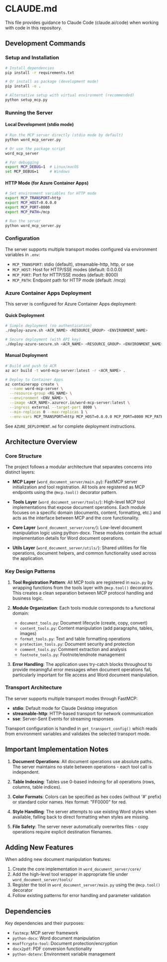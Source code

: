 # CLAUDE.md

This file provides guidance to Claude Code (claude.ai/code) when working with code in this repository.

## Development Commands

### Setup and Installation
```bash
# Install dependencies
pip install -r requirements.txt

# Or install as package (development mode)
pip install -e .

# Alternative setup with virtual environment (recommended)
python setup_mcp.py
```

### Running the Server

#### Local Development (stdio mode)
```bash
# Run the MCP server directly (stdio mode by default)
python word_mcp_server.py

# Or use the package script
word_mcp_server

# For debugging
export MCP_DEBUG=1  # Linux/macOS
set MCP_DEBUG=1     # Windows
```

#### HTTP Mode (for Azure Container Apps)
```bash
# Set environment variables for HTTP mode
export MCP_TRANSPORT=http
export MCP_HOST=0.0.0.0
export MCP_PORT=8000
export MCP_PATH=/mcp

# Run the server
python word_mcp_server.py
```

### Configuration
The server supports multiple transport modes configured via environment variables in `.env`:
- `MCP_TRANSPORT`: stdio (default), streamable-http, http, or sse
- `MCP_HOST`: Host for HTTP/SSE modes (default: 0.0.0.0)
- `MCP_PORT`: Port for HTTP/SSE modes (default: 8000)
- `MCP_PATH`: Endpoint path for HTTP mode (default: /mcp)

### Azure Container Apps Deployment

This server is configured for Azure Container Apps deployment:

#### Quick Deployment
```bash
# Simple deployment (no authentication)
./deploy-azure.sh <ACR_NAME> <RESOURCE_GROUP> <ENVIRONMENT_NAME>

# Secure deployment (with API key)
./deploy-azure-secure.sh <ACR_NAME> <RESOURCE_GROUP> <ENVIRONMENT_NAME> [API_KEY]
```

#### Manual Deployment
```bash
# Build and push to ACR
az acr build -t word-mcp-server:latest -r <ACR_NAME> .

# Deploy to Container Apps
az containerapp create \
  --name word-mcp-server \
  --resource-group <RG_NAME> \
  --environment <ENV_NAME> \
  --image <ACR_NAME>.azurecr.io/word-mcp-server:latest \
  --ingress external --target-port 8000 \
  --min-replicas 0 --max-replicas 1 \
  --env-vars MCP_TRANSPORT=http MCP_HOST=0.0.0.0 MCP_PORT=8000 MCP_PATH=/mcp
```

See `AZURE_DEPLOYMENT.md` for complete deployment instructions.

## Architecture Overview

### Core Structure
The project follows a modular architecture that separates concerns into distinct layers:

- **MCP Layer** (`word_document_server/main.py`): FastMCP server initialization and tool registration. All tools are registered as MCP endpoints using the `@mcp.tool()` decorator pattern.

- **Tools Layer** (`word_document_server/tools/`): High-level MCP tool implementations that expose document operations. Each module focuses on a specific domain (documents, content, formatting, etc.) and acts as the interface between MCP and the core functionality.

- **Core Layer** (`word_document_server/core/`): Low-level document manipulation logic using python-docx. These modules contain the actual implementation details for Word document operations.

- **Utils Layer** (`word_document_server/utils/`): Shared utilities for file operations, document helpers, and common functionality used across the application.

### Key Design Patterns

1. **Tool Registration Pattern**: All MCP tools are registered in `main.py` by wrapping functions from the tools layer with `@mcp.tool()` decorators. This creates a clean separation between MCP protocol handling and business logic.

2. **Module Organization**: Each tools module corresponds to a functional domain:
   - `document_tools.py`: Document lifecycle (create, copy, convert)
   - `content_tools.py`: Content manipulation (add paragraphs, tables, images)
   - `format_tools.py`: Text and table formatting operations
   - `protection_tools.py`: Document security and protection
   - `comment_tools.py`: Comment extraction and analysis
   - `footnote_tools.py`: Footnote/endnote management

3. **Error Handling**: The application uses try-catch blocks throughout to provide meaningful error messages when document operations fail, particularly important for file access and Word document manipulation.

### Transport Architecture
The server supports multiple transport modes through FastMCP:
- **stdio**: Default mode for Claude Desktop integration
- **streamable-http**: HTTP-based transport for network communication
- **sse**: Server-Sent Events for streaming responses

Transport configuration is handled in `get_transport_config()` which reads from environment variables and validates the selected transport mode.

## Important Implementation Notes

1. **Document Operations**: All document operations use absolute paths. The server maintains no state between operations - each tool call is independent.

2. **Table Indexing**: Tables use 0-based indexing for all operations (rows, columns, table indices).

3. **Color Formats**: Colors can be specified as hex codes (without '#' prefix) or standard color names. Hex format: "FF0000" for red.

4. **Style Handling**: The server attempts to use existing Word styles when available, falling back to direct formatting when styles are missing.

5. **File Safety**: The server never automatically overwrites files - copy operations require explicit destination filenames.

## Adding New Features

When adding new document manipulation features:

1. Create the core implementation in `word_document_server/core/`
2. Add the high-level tool wrapper in appropriate file under `word_document_server/tools/`
3. Register the tool in `word_document_server/main.py` using the `@mcp.tool()` decorator
4. Follow existing patterns for error handling and parameter validation

## Dependencies

Key dependencies and their purposes:
- `fastmcp`: MCP server framework
- `python-docx`: Word document manipulation
- `msoffcrypto-tool`: Document protection/encryption
- `docx2pdf`: PDF conversion functionality
- `python-dotenv`: Environment variable management